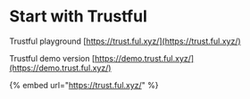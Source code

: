 # Start with Trustful

Trustful playground [https://trust.ful.xyz/](https://trust.ful.xyz/)

Trustful demo version [https://demo.trust.ful.xyz/](https://demo.trust.ful.xyz/)



{% embed url="https://trust.ful.xyz/" %}

